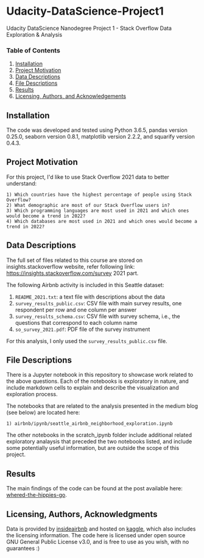 # Udacity-DataScience-Project1
Udacity DataScience Nanodegree Project 1 - Stack Overflow Data Exploration & Analysis

### Table of Contents

1. [Installation](#installation)
2. [Project Motivation](#motivation)
3. [Data Descriptions](#data)
4. [File Descriptions](#files)
5. [Results](#results)
6. [Licensing, Authors, and Acknowledgements](#licensing)

## Installation <a name="installation"></a>

The code was developed and tested using Python 3.6.5, pandas version 0.25.0, seaborn version 0.8.1, matplotlib version 2.2.2, and squarify version 0.4.3.    

## Project Motivation<a name="motivation"></a>

For this project, I'd like to use Stack Overflow 2021 data to better understand:

    1) Which countries have the highest percentage of people using Stack Overflow?
    2) What demographic are most of our Stack Overflow users in?
    3) Which programming languages are most used in 2021 and which ones would become a trend in 2022?
	4) Which databases are most used in 2021 and which ones would become a trend in 2022?

## Data Descriptions <a name="data"></a>

The full set of files related to this course are stored on insights.stackoverflow website, refer following link: https://insights.stackoverflow.com/survey 2021 part.

The following Airbnb activity is included in this Seattle dataset:

  1. `README_2021.txt`: a text file with descriptions about the data
  2. `survey_results_public.csv`: CSV file with main survey results, one respondent per row and one column per answer
  3. `survey_results_schema.csv`: CSV file with survey schema, i.e., the questions that correspond to each column name
  4. `so_survey_2021.pdf`: PDF file of the survey instrument
  
  For this analysis, I only used the `survey_results_public.csv` file.

## File Descriptions <a name="files"></a>

There is a Jupyter notebook in this repository to showcase work related to the above questions.  Each of the notebooks is exploratory in nature, and include markdown cells to explain and describe the visualization and exploration process.  

The notebooks that are related to the analysis presented in the medium blog (see below) are located here:

    1) airbnb/ipynb/seattle_airbnb_neighborhood_exploration.ipynb

The other notebooks in the scratch_ipynb folder include additional related exploratory analaysis that preceded the two notebooks listed, and include some potentially useful information, but are outside the scope of this project.

## Results<a name="results"></a>

The main findings of the code can be found at the post available here: [whered-the-hippies-go](https://medium.com/@bridgethass/whered-the-hippies-go-aee4b0876dc7).

## Licensing, Authors, Acknowledgments <a name="licensing"></a>

Data is provided by [insideairbnb](http://insideairbnb.com/get-the-data.html) and hosted on [kaggle](https://www.kaggle.com/airbnb/seattle/data), which also includes the licensing information. The code here is licensed under open source GNU General Public License v3.0, and is free to use as you wish, with no guarantees :)
